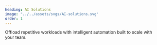 ```yaml
---
heading: AI Solutions
image: "../../assets/svgs/AI-solutions.svg"
order: 1
---
```


Offload repetitive workloads with intelligent automation built to scale with your team.
